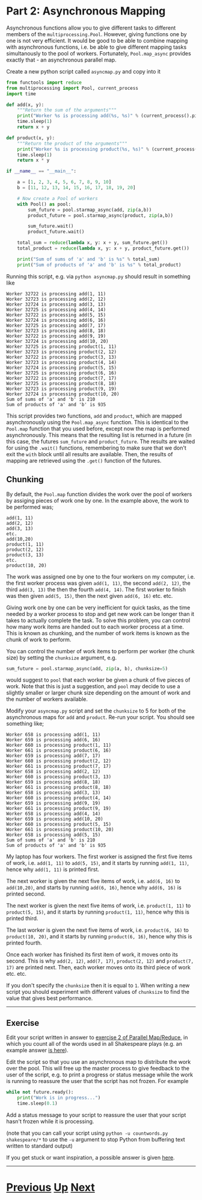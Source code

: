 # Part 2: Asynchronous Mapping

Asynchronous functions allow you to give different tasks to
different members of the `multiprocessing.Pool`. However, giving functions one
by one is not very efficient. It would be good to be able
to combine mapping with asynchronous functions, i.e. be able
to give different mapping tasks simultanously to the pool
of workers. Fortunately, `Pool.map_async` provides exactly that - 
an asynchronous parallel map.

Create a new python script called `asyncmap.py` and copy into it

```python
from functools import reduce
from multiprocessing import Pool, current_process
import time

def add(x, y):
    """Return the sum of the arguments"""
    print("Worker %s is processing add(%s, %s)" % (current_process().pid, x, y))
    time.sleep(1)
    return x + y

def product(x, y):
    """Return the product of the arguments"""
    print("Worker %s is processing product(%s, %s)" % (current_process().pid, x, y))
    time.sleep(1)
    return x * y

if __name__ == "__main__":

    a = [1, 2, 3, 4, 5, 6, 7, 8, 9, 10]
    b = [11, 12, 13, 14, 15, 16, 17, 18, 19, 20]

    # Now create a Pool of workers
    with Pool() as pool:
        sum_future = pool.starmap_async(add, zip(a,b))
        product_future = pool.starmap_async(product, zip(a,b))

        sum_future.wait()
        product_future.wait()

    total_sum = reduce(lambda x, y: x + y, sum_future.get())
    total_product = reduce(lambda x, y: x + y, product_future.get())

    print("Sum of sums of 'a' and 'b' is %s" % total_sum)
    print("Sum of products of 'a' and 'b' is %s" % total_product)
```

Running this script, e.g. via `python asyncmap.py` should result
in something like

```
Worker 32722 is processing add(1, 11)
Worker 32723 is processing add(2, 12)
Worker 32724 is processing add(3, 13)
Worker 32725 is processing add(4, 14)
Worker 32722 is processing add(5, 15)
Worker 32724 is processing add(6, 16)
Worker 32725 is processing add(7, 17)
Worker 32723 is processing add(8, 18)
Worker 32722 is processing add(9, 19)
Worker 32724 is processing add(10, 20)
Worker 32725 is processing product(1, 11)
Worker 32723 is processing product(2, 12)
Worker 32722 is processing product(3, 13)
Worker 32723 is processing product(4, 14)
Worker 32724 is processing product(5, 15)
Worker 32725 is processing product(6, 16)
Worker 32722 is processing product(7, 17)
Worker 32725 is processing product(8, 18)
Worker 32723 is processing product(9, 19)
Worker 32724 is processing product(10, 20)
Sum of sums of 'a' and 'b' is 210
Sum of products of 'a' and 'b' is 935
```

This script provides two functions, `add` and `product`, which are
mapped asynchronously using the `Pool.map_async` function. This is
identical to the `Pool.map` function that you used before, except
now the map is performed asynchronously. This means that the
resulting list is returned in a future (in this case, the futures
`sum_future` and `product_future`. The results are waited for
using the `.wait()` functions, remembering to make sure that 
we don't exit the `with` block until all results are available.
Then, the results of mapping are retrieved using the
`.get()` function of the futures.

## Chunking

By default, the `Pool.map` function divides the work over the pool of workers
by assiging pieces of work one by one. In the example above, the work 
to be performed was;

```
add(1, 11)
add(2, 12)
add(3, 13)
etc.
add(10,20)
product(1, 11)
product(2, 12)
product(3, 13)
etc.
product(10, 20)
```

The work was assigned one by one to the four workers on my computer, 
i.e. the first worker process was
given `add(1, 11)`, the second `add(2, 12)`, the third `add(3, 13)`
the then the fourth `add(4, 14)`. The first worker to finish was then
given `add(5, 15)`, then the next given `add(6, 16)` etc. etc.

Giving work one by one can be very inefficient for quick tasks, as the
time needed by a worker process to stop and get new work can be longer
than it takes to actually complete the task. To solve this problem,
you can control how many work items are handed out to each worker
process at a time. This is known as chunking, and the number of work
items is known as the chunk of work to perform.

You can control the number of work items to perform per worker
(the chunk size) by setting the `chunksize` argument, e.g.

```python
sum_future = pool.starmap_async(add, zip(a, b), chunksize=5)
```

would suggest to `pool` that each worker be given a chunk of five pieces of work.
Note that this is just a suggestion, and `pool` may decide to use
a slightly smaller or larger chunk size depending on the amount of work
and the number of workers available.

Modify your `asyncmap.py` script and set the `chunksize`
to 5 for both of the asynchronous maps for `add` and 
`product`. Re-run your script. You 
should see something like;

```
Worker 658 is processing add(1, 11)
Worker 659 is processing add(6, 16)
Worker 660 is processing product(1, 11)
Worker 661 is processing product(6, 16)
Worker 659 is processing add(7, 17)
Worker 660 is processing product(2, 12)
Worker 661 is processing product(7, 17)
Worker 658 is processing add(2, 12)
Worker 660 is processing product(3, 13)
Worker 659 is processing add(8, 18)
Worker 661 is processing product(8, 18)
Worker 658 is processing add(3, 13)
Worker 660 is processing product(4, 14)
Worker 659 is processing add(9, 19)
Worker 661 is processing product(9, 19)
Worker 658 is processing add(4, 14)
Worker 659 is processing add(10, 20)
Worker 660 is processing product(5, 15)
Worker 661 is processing product(10, 20)
Worker 658 is processing add(5, 15)
Sum of sums of 'a' and 'b' is 210
Sum of products of 'a' and 'b' is 935
```

My laptop has four workers. The first worker is assigned the first
five items of work, i.e. `add(1, 11)` to `add(5, 15)`, and it starts
by running `add(1, 11)`, hence why `add(1, 11)` is printed first. 

The next worker is given the next five items
of work, i.e. `add(6, 16)` to `add(10,20)`, and starts by running
`add(6, 16)`, hence why `add(6, 16)` is printed second.

The next worker is given the next five items
of work, i.e. `product(1, 11)` to `product(5, 15)`, and it starts
by running `product(1, 11)`, hence why this is printed third.

The last worker is given the next five items of
work, i.e. `product(6, 16)` to `product(10, 20)`, and it starts
by running `product(6, 16)`, hence why this is printed fourth.

Once each worker has finished its first item of work, it moves
onto its second. This is why `add(2, 12)`, `add(7, 17)`, 
`product(2, 12)` and `product(7, 17)` are printed next. Then, 
each worker moves onto its third piece of work etc. etc.

If you don't specify the `chunksize` then it is equal to `1`. 
When writing a new script you should experiment with different
values of `chunksize` to find the value that gives best 
performance.

***

## Exercise

Edit your script written in answer to 
[exercise 2 of Parallel Map/Reduce](mapreduce_part2.md),
in which you count all of the words used in all
Shakespeare plays (e.g. an example answer 
[is here](mapreduce2_answer2.md)).

Edit the script so that you use an asynchronous map
to distribute the work over the pool. This will free
up the master process to give feedback to the user
of the script, e.g. to print a progress or status
message while the work is running to reassure
the user that the script has not frozen. For example

```python
while not future.ready():
    print("Work is in progress...")
    time.sleep(0.1)
```

Add a status message to your script to reassure the
user that your script hasn't frozen while it is processing.

(note that you can call your script using `python -u countwords.py shakespeare/*`
to use the `-u` argument to stop Python from buffering text written to standard output)

If you get stuck or want inspiration, a possible
answer is given [here](async_map_answer1.md).

***

# [Previous](futures_part2.md) [Up](part2.md) [Next](part3.md) 
